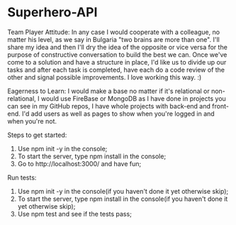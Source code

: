 # Superhero-API

Team Player Attitude:
In any case I would cooperate with a colleague, no matter his level, as we say in Bulgaria "two brains are more than one". I'll share my idea and then I'll dry the idea of the opposite or vice versa for the purpose of constructive conversation to build the best we can. Once we've come to a solution and have a structure in place, I'd like us to divide up our tasks and after each task is completed, have each do a code review of the other and signal possible improvements. I love working this way. :)

Eagerness to Learn: I would make a base no matter if it's relational or non-relational, I would use FireBase or MongoDB as I have done in projects you can see in my GitHub repos, I have whole projects with back-end and front-end. I'd add users as well as pages to show when you're logged in and when you're not.

Steps to get started:

1. Use npm init -y in the console;
2. To start the server, type npm install in the console;
3. Go to http://localhost:3000/ and have fun;

Run tests:

1. Use npm init -y in the console(if you haven't done it yet otherwise skip);
2. To start the server, type npm install in the console(if you haven't done it yet otherwise skip);
3. Use npm test and see if the tests pass;
